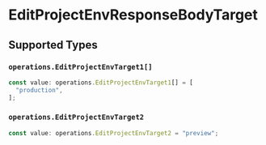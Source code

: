 # EditProjectEnvResponseBodyTarget


## Supported Types

### `operations.EditProjectEnvTarget1[]`

```typescript
const value: operations.EditProjectEnvTarget1[] = [
  "production",
];
```

### `operations.EditProjectEnvTarget2`

```typescript
const value: operations.EditProjectEnvTarget2 = "preview";
```

